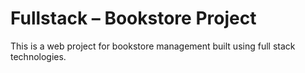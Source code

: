 # Fullstack – Bookstore Project

This is a web project for bookstore management built using full stack technologies.
